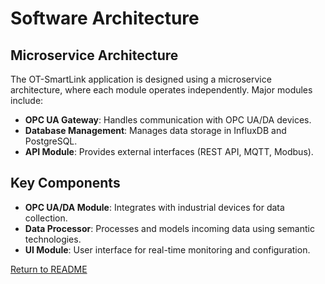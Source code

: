 ﻿# Software Architecture

## Microservice Architecture
The OT-SmartLink application is designed using a microservice architecture, where each module operates independently. Major modules include:
- **OPC UA Gateway**: Handles communication with OPC UA/DA devices.
- **Database Management**: Manages data storage in InfluxDB and PostgreSQL.
- **API Module**: Provides external interfaces (REST API, MQTT, Modbus).

## Key Components
- **OPC UA/DA Module**: Integrates with industrial devices for data collection.
- **Data Processor**: Processes and models incoming data using semantic technologies.
- **UI Module**: User interface for real-time monitoring and configuration.

[Return to README](../README.md)
